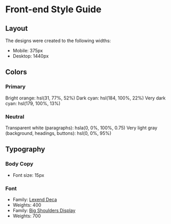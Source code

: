 # Front-end Style Guide

## Layout

The designs were created to the following widths:

* Mobile: 375px
* Desktop: 1440px

## Colors

### Primary

Bright orange: hsl(31, 77%, 52%)
Dark cyan: hsl(184, 100%, 22%)
Very dark cyan: hsl(179, 100%, 13%)

### Neutral

Transparent white (paragraphs): hsla(0, 0%, 100%, 0.75)
Very light gray (background, headings, buttons): hsl(0, 0%, 95%)

## Typography

### Body Copy

* Font size: 15px

### Font

* Family: [Lexend Deca](https://fonts.google.com/specimen/Lexend+Deca)
* Weights: 400
* Family: [Big Shoulders Display](https://fonts.google.com/specimen/Big+Shoulders+Display)
* Weights: 700


